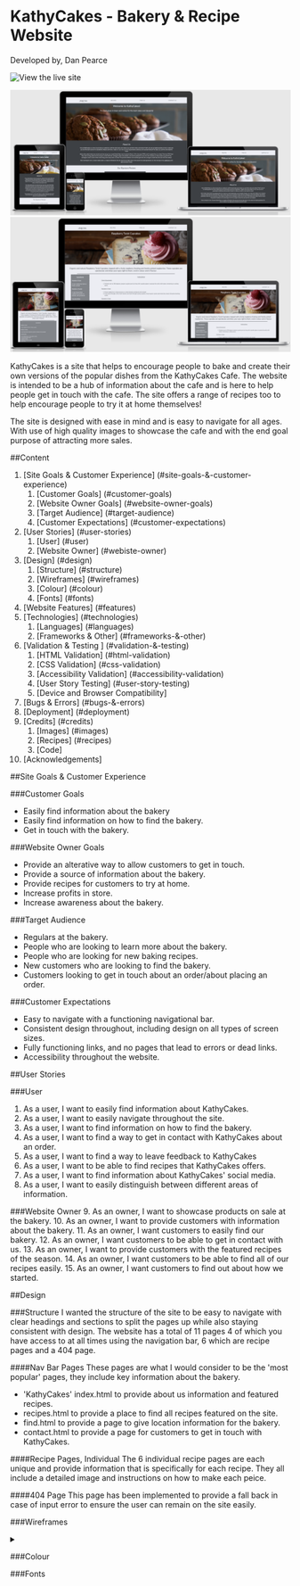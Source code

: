 # KathyCakes - Bakery & Recipe Website
Developed by, Dan Pearce

![View the live site](https://danpearce.github.io/CI_PP1_KathyCakes/)

![Responsive](/docs/responsive/responsive-index.png)
![Responsive-rtc](/docs/responsive/responsive-rtc.png)

KathyCakes is a site that helps to encourage people to bake and create their own versions of the popular dishes from the KathyCakes Cafe. The website is intended to be a hub of information about the cafe and is here to help people get in touch with the cafe. The site offers a range of recipes too to help encourage people to try it at home themselves!

The site is designed with ease in mind and is easy to navigate for all ages. With use of high quality images to showcase the cafe and with the end goal purpose of attracting more sales. 

##Content
1. [Site Goals & Customer Experience] (#site-goals-&-customer-experience)
    1. [Customer Goals] (#customer-goals)
    2. [Website Owner Goals] (#website-owner-goals)
    3. [Target Audience] (#target-audience)
    4. [Customer Expectations] (#customer-expectations)
2. [User Stories] (#user-stories)
    1. [User] (#user)
    2. [Website Owner] (#webiste-owner)
3. [Design] (#design)
    1. [Structure] (#structure)
    2. [Wireframes] (#wireframes)
    3. [Colour] (#colour)
    4. [Fonts] (#fonts)
4. [Website Features] (#features)
5. [Technologies] (#technologies)
    1. [Languages] (#languages)
    2. [Frameworks & Other] (#frameworks-&-other)
6. [Validation & Testing ] (#validation-&-testing)
    1. [HTML Validation] (#html-validation)
    2. [CSS Validation] (#css-validation)
    3. [Accessibility Validation] (#accessibility-validation)
    4. [User Story Testing] (#user-story-testing)
    5. [Device and Browser Compatibility]
7. [Bugs & Errors] (#bugs-&-errors)
8. [Deployment] (#deployment)
9. [Credits] (#credits)
    1. [Images] (#images)
    2. [Recipes] (#recipes)
    3. [Code]
10. [Acknowledgements]

##Site Goals & Customer Experience

###Customer Goals
- Easily find information about the bakery
- Easily find information on how to find the bakery.
- Get in touch with the bakery.

###Website Owner Goals
- Provide an alterative way to allow customers to get in touch.
- Provide a source of information about the bakery.
- Provide recipes for customers to try at home.
- Increase profits in store.
- Increase awareness about the bakery.

###Target Audience
- Regulars at the bakery.
- People who are looking to learn more about the bakery.
- People who are looking for new baking recipes.
- New customers who are looking to find the bakery.
- Customers looking to get in touch about an order/about placing an order.

###Customer Expectations
- Easy to navigate with a functioning navigational bar.
- Consistent design throughout, including design on all types of screen sizes.
- Fully functioning links, and no pages that lead to errors or dead links.
- Accessibility throughout the website.

##User Stories

###User
1. As a user, I want to easily find information about KathyCakes.
2. As a user, I want to easily navigate throughout the site.
3. As a user, I want to find information on how to find the bakery.
4. As a user, I want to find a way to get in contact with KathyCakes about an order.
5. As a user, I want to find a way to leave feedback to KathyCakes
6. As a user, I want to be able to find recipes that KathyCakes offers.
7. As a user, I want to find information about KathyCakes' social media.
8. As a user, I want to easily distinguish between different areas of information.

###Website Owner
9. As an owner, I want to showcase products on sale at the bakery.
10. As an owner, I want to provide customers with information about the bakery.
11. As an owner, I want customers to easily find our bakery.
12. As an owner, I want customers to be able to get in contact with us.
13. As an owner, I want to provide customers with the featured recipes of the season. 
14. As an owner, I want customers to be able to find all of our recipes easily.
15. As an owner, I want customers to find out about how we started.

##Design 

###Structure
I wanted the structure of the site to be easy to navigate with clear headings and sections to split the pages up while also staying consistent with design. The website has a total of 11 pages 4 of which you have access to at all times using the navigation bar, 6 which are recipe pages and a 404 page.

####Nav Bar Pages
These pages are what I would consider to be the 'most popular' pages, they include key information about the bakery.
- 'KathyCakes' index.html to provide about us information and featured recipes.
- recipes.html to provide a place to find all recipes featured on the site.
- find.html to provide a page to give location information for the bakery.
- contact.html to provide a page for customers to get in touch with KathyCakes.

####Recipe Pages, Individual
The 6 individual recipe pages are each unique and provide information that is specifically for each recipe. They all include a detailed image and instructions on how to make each peice.

####404 Page
This page has been implemented to provide a fall back in case of input error to ensure the user can remain on the site easily.

###Wireframes
<details><summary></summary>
<img src="">
</details>


###Colour


###Fonts
